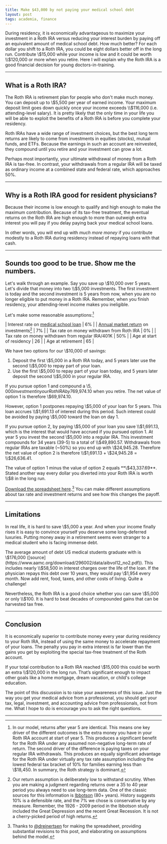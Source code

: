 ```yaml
---
title: Make $43,000 by not paying your medical school debt
layout: post
tags: academia, finance
---
```


During residency, it is economically advantageous to maximize your investment in a Roth IRA versus reducing your interest burden by paying off an equivalent amount of medical school debt. How much better? For each dollar you shift to a Roth IRA, you could be eight dollars better off in the long run. Contribute \\$15,000 while your income is low and it could be worth \\$120,000 or more when you retire. Here I will explain why the Roth IRA is a good financial decision for young doctors-in-training.

---

## What is a Roth IRA?

The Roth IRA is retirement plan for people who don't make much money. You can deposit up to \\$5,500 per year of earned income. Your maximum deposit limit goes down quickly once your income exceeds \\$116,000 (i.e. attending-level salary). It is pretty likely that the only time in your life you will be able to exploit the benefits of a Roth IRA is before you complete your residency.

Roth IRAs have a wide range of investment choices, but the best long term returns are likely to come from investments in equities (stocks), mutual funds, and ETFs. Because the earnings in such an account are reinvested, they compound until you retire and your investment can grow a lot.

Perhaps most importantly, your ultimate withdrawal of money from a Roth IRA is tax-free. In contrast, your withdrawals from a regular IRA will be taxed as ordinary income at a combined state and federal rate, which approaches 50%.

---

## Why is a Roth IRA good for resident physicians?

Because their income is low enough to qualify and high enough to make the maximum contribution. Because of its tax-free treatment, the eventual returns on the Roth IRA are high enough to more than outweigh extra interest you will pay if you delay paying back your medical school loans.

In other words, you will end up with *much more money* if you contribute modestly to a Roth IRA during residency instead of repaying loans with that cash.

---

## Sounds too good to be true. Show me the numbers.

Let's walk through an example. Say you save up \\$10,000 over 5 years. Let's divide that money into two \\$5,000 investments. The first investment is today and the second investment is 5 years from now, when you are no longer eligible to put money in a Roth IRA. Remember, when you finish residency, your attending-level income makes you ineligible.

Let's make some reasonable assumptions:[^1]

| Interest rate on [medical school loan][ama]        | 6% |
| [Annual market return][snp-return] on investments[^2]   | 7% |
| Tax rate on money withdrawn from Roth IRA 	     | 0% |
| Tax rate on money withdrawn from regular IRA/401K  | 50% |
| Age at start of residency            	             | 26 |
| Age at retirement                                  | 65 |

  [ama]: https://www.aamc.org/advocacy/meded/79232/federal_student_loans.html
  [snp-return]: http://www.investopedia.com/ask/answers/042415/what-average-annual-return-sp-500.asp

We have two options for our \\$10,000 of savings:

1. Deposit the first \\$5,000 in a Roth IRA today, and 5 years later use the second \\$5,000 to repay part of your loan.
2. Use the first \\$5,000 to repay part of your loan today, and 5 years later deposit the second \\$5,000 in your regular IRA.

If you pursue option 1 and compound a \\$5,000 investment in your Roth IRA by 7% annually for 39 years, you could withdraw \\$69,974.10 when you retire. The net value of option 1 is therefore \\$69,974.10.

However, option 1 postpones repaying \\$5,000 of your loan for 5 years. This loan accrues \\$1,691.13 of interest during this period. Such interest could be avoided by paying \\$5,000 toward the loan on day 1.

If you pursue option 2, by paying \\$5,000 of your loan you save \\$1,691.13, which is the interest that would have accrued if you pursued option 1. At year 5 you invest the second \\$5,000 into a regular IRA. This investment compounds for 34 years (39-5) to a total of \\$49,890.57. Withdrawals from regular IRAs are taxable (~50%) so you end up with \\$24,945.28. Therefore the net value of option 2 is therefore \\$1,691.13 + \\$24,945.28 = \\$26,636.41.

The value of option 1 minus the value of option 2 equals **\\$43,337.69**. Stated another way every dollar you diverted into your Roth IRA is worth \\$8 in the long run.

[Download the spreadsheet here](/assets/rothira.xls).[^3] You can make different assumptions about tax rate and investment returns and see how this changes the payoff.

---

## Limitations

In real life, it is hard to save \\$5,000 a year. And when your income finally rises it is easy to convince yourself you deserve some long-deferred luxuries. Putting money away in a retirement seems even stranger to a medical student who is facing immense debt.

The average amount of debt US medical students graduate with is \\$176,000 ([source](https://www.aamc.org/download/296002/data/aibvol12_no2.pdf)). This includes nearly \\$58,500 in interest charges over the life of the loan. If the physician repays this debt over 10 years, they would pay \\$1,954 every month. Now add rent, food, taxes, and other costs of living. Quite a challenge!

Nevertheless, the Roth IRA is a good choice whether you can save \\$5,000 or only \\$100. It is hard to beat decades of compounded gains that can be harvested tax free.

---

## Conclusion

It is economically superior to contribute money every year during residency to your Roth IRA, instead of using the same money to accelerate repayment of your loans. The penalty you pay in extra interest is far lower than the gains you get by exploiting the special tax-free treatment of the Roth account.

If your total contribution to a Roth IRA reached \\$15,000 this could be worth an extra \\$120,000 in the long run. That’s significant enough to impact other goals like a home mortgage, dream vacation, or child's college education.

The point of this discussion is to raise your awareness of this issue. Just the way you get your medical advice from a professional, you should get your tax, legal, investment, and accounting advice from professionals, not from me. What I hope to do is encourage you to ask the right questions.

---

[^1]: In our model, returns after year 5 are identical. This means one key driver of the different outcomes is the extra money you have in your Roth IRA account at start of year 5. This produces a significant benefit for the Roth IRA under any assumed non-negative long-term rate of return. The second driver of the difference is paying taxes on your regular IRA withdrawals. This produces an equally significant advantage for the Roth IRA under virtually any tax rate assumption including the lowest federal tax bracket of 10% for families earning less than \\$18,450. In summary, the Roth strategy is dominant.

[^2]: Our return assumption is deliberately low to withstand scrutiny. When you are making a judgment regarding returns over a 35 to 40 year period you always need to use long-term data. One of the classic sources for this information is [Ibbotson](http://www.aaii.com/journal/article/historical-performance-and-future-stock-marketreturn-uncertainties.touch) (80+ years). History suggests 10% is a defensible rate, and the 7% we chose is conservative by any measure. Remember, the 1926 - 2009 period in the Ibbotson study included the Great Depression and the recent Great Recession. It is not a cherry-picked period of high returns. 

[^3]: Thanks to [@dreinertsen](https://twitter.com/DReinertsen) for making the spreadsheet, providing substantial revisions to this post, and elaborating on assumptions behind the model.
